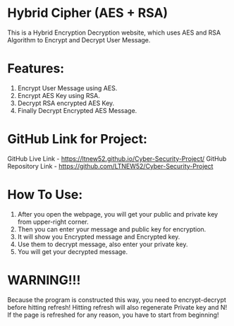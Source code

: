 # Hybrid Cipher (AES + RSA)

This is a Hybrid Encryption Decryption website, which uses AES and RSA Algorithm to Encrypt and Decrypt User Message.

# Features:

1. Encrypt User Message using AES.
2. Encrypt AES Key using RSA.
3. Decrypt RSA encrypted AES Key.
4. Finally Decrypt Encrypted AES Message.

# GitHub Link for Project:

GitHub Live Link - https://ltnew52.github.io/Cyber-Security-Project/
GitHub Repository Link - https://github.com/LTNEW52/Cyber-Security-Project

# How To Use:

1. After you open the webpage, you will get your public and private key from upper-right corner.
2. Then you can enter your message and public key for encryption.
3. It will show you Encrypted message and Encrypted key.
4. Use them to decrypt message, also enter your private key.
5. You will get your decrypted message.

# WARNING!!!

Because the program is constructed this way, you need to encrypt-decrypt before hitting refresh!
Hitting refresh will also regenerate Private key and N!
If the page is refreshed for any reason, you have to start from beginning!
